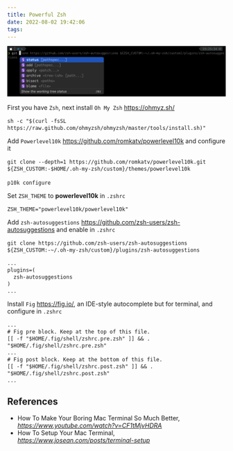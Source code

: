 ```yaml
---
title: Powerful Zsh
date: 2022-08-02 19:42:06
tags:
---
```


![Powerful Zsh](/img/Powerful%20Zsh.png "Powerful Zsh")

First you have `Zsh`, next install `Oh My Zsh` https://ohmyz.sh/

```
sh -c "$(curl -fsSL https://raw.github.com/ohmyzsh/ohmyzsh/master/tools/install.sh)"
```

Add `Powerlevel10k` https://github.com/romkatv/powerlevel10k and configure it

```
git clone --depth=1 https://github.com/romkatv/powerlevel10k.git ${ZSH_CUSTOM:-$HOME/.oh-my-zsh/custom}/themes/powerlevel10k

p10k configure
```

Set `ZSH_THEME` to **powerlevel10k** in `.zshrc`

```
ZSH_THEME="powerlevel10k/powerlevel10k"
```

Add `zsh-autosuggestions` https://github.com/zsh-users/zsh-autosuggestions and enable in `.zshrc`

```
git clone https://github.com/zsh-users/zsh-autosuggestions ${ZSH_CUSTOM:-~/.oh-my-zsh/custom}/plugins/zsh-autosuggestions

```

```
...
plugins=(
  zsh-autosuggestions
)
...
```

Install `Fig` https://fig.io/, an IDE-style autocomplete but for terminal, and configure in `.zshrc`

```
...
# Fig pre block. Keep at the top of this file.
[[ -f "$HOME/.fig/shell/zshrc.pre.zsh" ]] && . "$HOME/.fig/shell/zshrc.pre.zsh"
...
# Fig post block. Keep at the bottom of this file.
[[ -f "$HOME/.fig/shell/zshrc.post.zsh" ]] && . "$HOME/.fig/shell/zshrc.post.zsh"
...
```

References
----------

- How To Make Your Boring Mac Terminal So Much Better, _https://www.youtube.com/watch?v=CF1tMjvHDRA_
- How To Setup Your Mac Terminal, _https://www.josean.com/posts/terminal-setup_